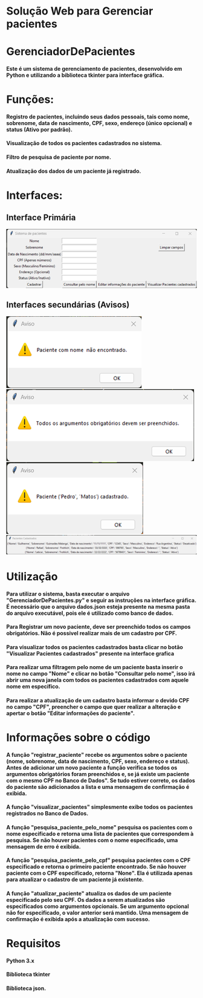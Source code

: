 ﻿# Solução Web para Gerenciar pacientes

# GerenciadorDePacientes

#### Este é um sistema de gerenciamento de pacientes, desenvolvido em Python e utilizando a biblioteca tkinter para interface gráfica.

# Funções:

#### Registro de pacientes, incluindo seus dados pessoais, tais como nome, sobrenome, data de nascimento, CPF, sexo, endereço (único opcional) e status (Ativo por padrão).

#### Visualização de todos os pacientes cadastrados no sistema.

#### Filtro de pesquisa de paciente por nome.

#### Atualização dos dados de um paciente já registrado.

 # Interfaces:
 
 ## Interface Primária
 <img src="interface0.png" alt="Interface Primária">
 
 ## Interfaces secundárias (Avisos)
<img src="interface2.png">
<img src="interface3.png">
<img src="interface4.png">
<img src="interface1.png">

# Utilização

#### Para utilizar o sistema, basta executar o arquivo "GerenciadorDePacientes.py" e seguir as instruções na interface gráfica. É necessário que o arquivo dados.json esteja presente na mesma pasta do arquivo executável, pois ele é utilizado como banco de dados.

#### Para Registrar um novo paciente, deve ser preenchido todos os campos obrigatórios. Não é possivel realizar mais de um cadastro por CPF.

#### Para visualizar todos os pacientes cadastrados basta clicar no botão "Visualizar Pacientes cadastrados" presente na interface grafica 

#### Para realizar uma filtragem pelo nome de um paciente basta inserir o nome no campo "Nome" e clicar no botão "Consultar pelo nome", isso irá abrir uma nova janela com todos os pacientes cadastrados com aquele nome em específico.

#### Para realizar a atualização de um cadastro basta informar o devido CPF no campo "CPF", preencher o campo que quer realizar a alteração e apertar o botão "Editar informações do paciente".

# Informações sobre o código

#### A função "registrar_paciente" recebe os argumentos sobre o paciente (nome, sobrenome, data de nascimento, CPF, sexo, endereço e status). Antes de adicionar um novo paciente a função verifica se todos os argumentos obrigatórios foram preenchidos e, se já existe um paciente com o mesmo CPF no Banco de Dados". Se tudo estiver correto, os dados do paciente são adicionados a lista e uma mensagem de confirmação é exibida.

#### A função "visualizar_pacientes" simplesmente exibe todos os pacientes registrados no Banco de Dados.

#### A função "pesquisa_paciente_pelo_nome" pesquisa os pacientes com o nome especificado e retorna uma lista de pacientes que correspondem à pesquisa. Se não houver pacientes com o nome especificado, uma mensagem de erro é exibida.

#### A função "pesquisa_paciente_pelo_cpf" pesquisa pacientes com o CPF especificado e retorna o primeiro paciente encontrado. Se não houver paciente com o CPF especificado, retorna "None". Ela é utilizada apenas para atualizar o cadastro de um paciente já existente.

#### A função "atualizar_paciente" atualiza os dados de um paciente especificado pelo seu CPF. Os dados a serem atualizados são especificados como argumentos opcionais. Se um argumento opcional não for especificado, o valor anterior será mantido. Uma mensagem de confirmação é exibida após a atualização com sucesso.

# Requisitos
#### Python 3.x
#### Biblioteca tkinter
#### Biblioteca json.
